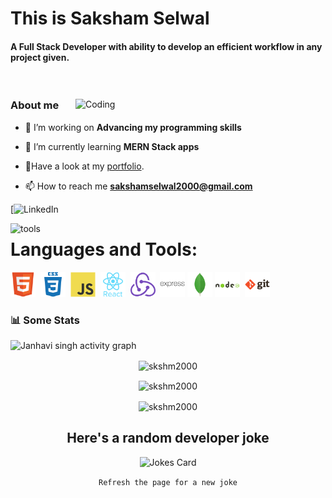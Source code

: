 <div align="left"><h1> This is Saksham Selwal </h1>
<h4>A Full Stack Developer with ability to develop an efficient workflow in any project given.</h4>
</div>
<p align="left"> <img src="https://komarev.com/ghpvc/?username=skshm2000&label=Profile%20views&color=0e75b6&style=flat" alt="" /> </p>
<div>
<p align="left"> <a href="https://twitter.com/unnati_twts><img src="https://img.shields.io/twitter/follow/unnati_twts?logo=twitter&style=for-the-badge" alt="kajukatli123" /></a> </p>

<img align="right" alt="Coding" width="400" src="https://cdn.dribbble.com/users/1292677/screenshots/6139167/media/fcf7fd0c619bb87706533079240915f3.gif">
<h3>About me</h3>

- 🔭 I’m  working on **Advancing my programming skills**

- 🌱 I’m currently learning **MERN Stack apps**

- 💬Have a look at my [portfolio](https://skshm2000.github.io/).

- 📫 How to reach me **sakshamselwal2000@gmail.com**
  
[![LinkedIn](https://www.linkedin.com/in/saksham-selwal-a33708155/)
<p align="left"></p>
<img align="left" width="50" alt="tools" src="https://camo.githubusercontent.com/beb64ff21c883e318e4f5db5231c2ba4175705bea1c9249e82a41ab375db4f75/68747470733a2f2f6d65646961322e67697068792e636f6d2f6d656469612f51737347456d706b79454f684243623765312f67697068792e6769663f6369643d656366303565343761306e336769316266716e74716d6f62386739616964316f796a327772336473336d67373030626c267269643d67697068792e676966" />
<h1 align="left">Languages and Tools:</h1>
  <div>
  <div>
  <img src="https://github.com/devicons/devicon/blob/master/icons/html5/html5-original.svg" title="HTML5" alt="HTML" width="40" height="40"/>&nbsp;
  <img src="https://github.com/devicons/devicon/blob/master/icons/css3/css3-plain-wordmark.svg"  title="CSS3" alt="CSS" width="40" height="40"/>&nbsp;
    <img src="https://github.com/devicons/devicon/blob/master/icons/javascript/javascript-original.svg" title="JavaScript" alt="JavaScript" width="40"             height="40"/>&nbsp;
  <img src="https://github.com/devicons/devicon/blob/master/icons/react/react-original-wordmark.svg" title="React" alt="React" width="40" height="40"/>&nbsp;
  <img src="https://github.com/devicons/devicon/blob/master/icons/redux/redux-original.svg" title="Redux" alt="Redux " width="40" height="40"/>&nbsp;
  <img src="https://raw.githubusercontent.com/devicons/devicon/1119b9f84c0290e0f0b38982099a2bd027a48bf1/icons/express/express-original-wordmark.svg" title="Express" **alt="Express" width="40" height="40"/> 
  <img src="https://raw.githubusercontent.com/devicons/devicon/1119b9f84c0290e0f0b38982099a2bd027a48bf1/icons/mongodb/mongodb-original.svg" title="Mongodb" **alt="Git" width="40" height="40"/> 
  <img src="https://github.com/devicons/devicon/blob/master/icons/nodejs/nodejs-original-wordmark.svg" title="NodeJS" alt="NodeJS" width="40" height="40"/>&nbsp;
  <img src="https://github.com/devicons/devicon/blob/master/icons/git/git-original-wordmark.svg" title="Git" **alt="Git" width="40" height="40"/> 
</div>
 <h3>📊 Some Stats</h3>
  <img alt="Janhavi singh activity graph" src="https://activity-graph.herokuapp.com/graph?username=skshm2000&theme=high-contrast&hide_border=true" />
  <br/>
  <div align="center">
  <p><img width="350px" align="center" src="https://github-readme-stats.vercel.app/api/top-langs?username=skshm2000&show_icons=true&locale=en&layout=compact" alt="skshm2000" /></p>
<p><img  width="350px" align="center" src="https://github-readme-streak-stats.herokuapp.com/?user=skshm2000&" alt="skshm2000" /></p>
  <p  align="center"><img  width="350px" align="center" src="https://github-readme-stats.vercel.app/api?username=skshm2000&show_icons=true&locale=en" alt="skshm2000" /></p></div>
<div align="center">
                   
  <h2>Here's a random developer joke </h2>
                   
  <img src="https://readme-jokes.vercel.app/api?theme=dark" alt="Jokes Card" />
</div>
                                                                            
<p align="center">
  <code>Refresh the page for a new joke</code>
</p>

